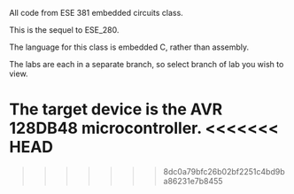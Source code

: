 All code from ESE 381 embedded circuits class.

This is the sequel to ESE_280.

The language for this class is embedded C, rather than assembly.

The labs are each in a separate branch, so select branch of lab you wish to view.

The target device is the AVR 128DB48 microcontroller.
<<<<<<< HEAD
=======

>>>>>>> 8dc0a79bfc26b02bf2251c4bd9ba86231e7b8455
